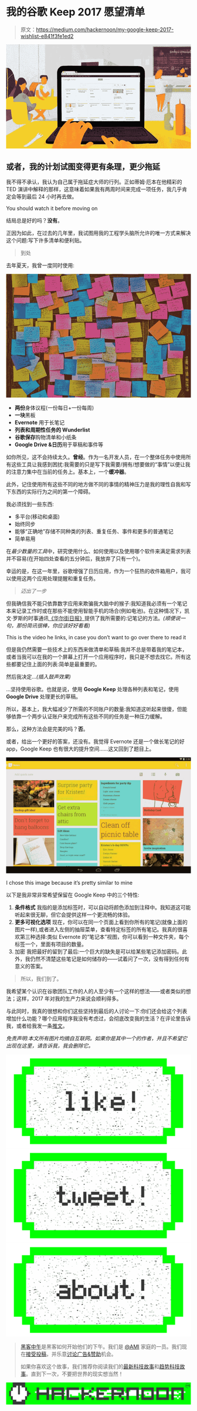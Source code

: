 # 我的谷歌 Keep 2017 愿望清单

> 原文：<https://medium.com/hackernoon/my-google-keep-2017-wishlist-e841f3fe1ed2>

![](img/9774edf1a7496dc1ff65ebccac677a8c.png)

## 或者，我的计划试图变得更有条理，更少拖延

我不得不承认，我认为自己属于拖延症大师的行列。正如蒂姆·厄本在他精彩的 TED 演讲中解释的那样，这意味着如果我有两周时间来完成一项任务，我几乎肯定会等到最后 24 小时再去做。

You should watch it before moving on

结局总是好的吗？**没有**。

正因为如此，在过去的几年里，我试图用我的工程学头脑所允许的唯一方式来解决这个问题:写下许多清单和便利贴。

> 到处

去年夏天，我曾一度同时使用:

![](img/5d39f59454e8f73a884e52385ba6ef32.png)

*   **两份**身体议程(一份每日+一份每周)
*   **一块**黑板
*   **Evernote** 用于长笔记
*   **列表和周期性任务的 Wunderlist**
*   **谷歌保存**购物清单和小纸条
*   **Google Drive &日历**用于草稿和事件等

如你所见，这不会持续太久。**曾经**。作为一名开发人员，在一个整体任务中使用所有这些工具让我感到困扰:我需要的只是写下我需要/拥有/想要做的“事情”以便让我的注意力集中在当前的任务上。基本上，一个**缓冲器**。

此外，记住使用所有这些不同的地方做不同的事情的精神压力是我的理性自我和写下东西的实际行为之间的第一个障碍。

我必须找到一些东西:

*   多平台(移动和桌面)
*   始终同步
*   能够“正确地”存储不同种类的列表、重复任务、事件和更多的普通笔记
*   简单易用

在*最少数量的工具*中，研究使用什么、如何使用以及使用哪个软件来满足需求列表并不容易(在开始四处查看的五分钟后，我放弃了只有一个)。

幸运的是，在这一年里，谷歌增强了日历应用，作为一个狂热的收件箱用户，我可以使用这两个应用处理提醒和重复任务。

> *迈出了一步*

但我确信我不能只依靠数字应用来欺骗我大脑中的猴子:我知道我必须有一个笔记本来记录工作时或在那些不能使用智能手机的场合(例如电池)。在这种情况下，凯文·罗斯的时事通讯[《华尔街日报》](/the-journal-by-kevin-rose/issue-11-a0b8a3abb12e#.5z74mfjgz)提供了我所需要的:记笔记的方法。*(顺便说一句，那份简讯很棒，你应该好好看看)*

This is the video he links, in case you don’t want to go over there to read it

但是我仍然需要一些技术上的东西来做清单和草稿:我并不总是带着我的笔记本，或者当我可以在我的一个屏幕上打开一个应用程序时，我只是不想去找它。所有这些都要记住上面的列表:简单是最重要的。

然后我决定...*(插入鼓声效果)*

…坚持使用谷歌。也就是说，使用 **Google Keep** 处理各种列表和笔记，使用 **Google Drive** 处理更长的草稿。

所以，基本上，我大幅减少了所需的不同账户的数量:我知道这听起来很傻，但能够依靠一个两步认证账户来完成所有这些不同的任务是一种压力缓解。

那么，这种方法会是完美的吗？**否**。

或者，给出一个更好的答案，还没有。我觉得 Evernote 还是一个做长笔记的好 app，Google Keep 也有很大的提升空间……这又回到了题目上。

![](img/b90eead27224ba2d56214133d430f603.png)

I chose this image because it’s pretty similar to mine

以下是我非常非常希望保留在 Google Keep 中的三个特性:

1.  **条件格式** 我指的是添加标签时，可以自动将颜色添加到注释中。我知道这可能听起来很无聊，但它会提供这样一个更流畅的体验。
2.  **更多可视化选项**
    现在，你可以在同一个页面上看到你所有的笔记(就像上面的图片一样),或者进入左侧的抽屉菜单，查看特定标签的所有笔记。我真的很喜欢第三种选择:类似 Evernote 的“笔记本”视图，你可以看到一种文件夹，每个标签一个，里面有项目的数量。
3.  加密
    我把最好的留到了最后:一个巨大的缺失是可以给某些笔记添加密码。此外，我仍然不清楚这些笔记是如何储存的——试着问了一次，没有得到任何有意义的答案。

> 所以，我们到了。

我希望某个认识在谷歌团队工作的人的人至少有一个这样的想法——或者类似的想法；这样，2017 年对我的生产力来说会顺利得多。

与此同时，我真的很想和你们这些坚持到最后的人讨论一下:你们还会给这个列表增加什么功能？哪个应用程序我没有考虑过，会彻底改变我的生活？在评论里告诉我，或者给我发一条[推文](https://twitter.com/Kelset)。

*免责声明:本文所有图片均摘自互联网。如果你是其中一个的作者，并且不希望它出现在这里，请告诉我，我会删除它。*

[![](img/50ef4044ecd4e250b5d50f368b775d38.png)](http://bit.ly/HackernoonFB)[![](img/979d9a46439d5aebbdcdca574e21dc81.png)](https://goo.gl/k7XYbx)[![](img/2930ba6bd2c12218fdbbf7e02c8746ff.png)](https://goo.gl/4ofytp)

> [黑客中午](http://bit.ly/Hackernoon)是黑客如何开始他们的下午。我们是 [@AMI](http://bit.ly/atAMIatAMI) 家庭的一员。我们现在[接受投稿](http://bit.ly/hackernoonsubmission)，并乐意[讨论广告&赞助](mailto:partners@amipublications.com)机会。
> 
> 如果你喜欢这个故事，我们推荐你阅读我们的[最新科技故事](http://bit.ly/hackernoonlatestt)和[趋势科技故事](https://hackernoon.com/trending)。直到下一次，不要把世界的现实想当然！

![](img/be0ca55ba73a573dce11effb2ee80d56.png)